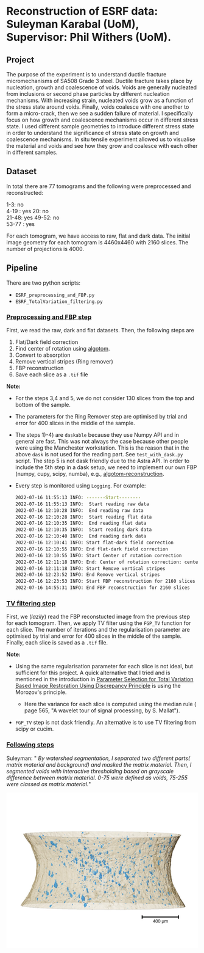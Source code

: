 
# Reconstruction of ESRF data: Suleyman Karabal (UoM), Supervisor: Phil Withers (UoM).

## Project

The purpose of the experiment is to understand ductile fracture micromechanisms of SA508 Grade 3 steel. Ductile fracture takes place by nucleation, growth and coalescence of voids. Voids are generally nucleated from inclusions or second phase particles by different nucleation mechanisms. With increasing strain, nucleated voids grow as a function of the stress state around voids. Finally, voids coalesce with one another to form a micro-crack, then we see a sudden failure of material. I specifically focus on how growth and coalescence mechanisms occur in different stress state. I used different sample geometries to introduce different stress state in order to understand the significance of stress state on growth and coalescence mechanisms. In situ tensile experiment allowed us to visualise the material and voids and see how they grow and coalesce with each other in different samples. 

## Dataset

In total there are 77 tomograms and the following were preprocessed and reconstructed:

1-3: no  
4-19 : yes 
20: no  
21-48: yes 
49-52: no  
53-77 : yes

For each tomogram, we have access to raw, flat and dark data. The initial image geometry for each tomogram is 4460x4460 with 2160 slices. The number of projections is 4000.

## Pipeline

There are two python scripts:

- `ESRF_preprocessing_and_FBP.py`
- `ESRF_TotalVariation_filtering.py`

### <u>Preprocessing and FBP step</u>

First, we read the raw, dark and flat datasets. Then, the following steps are

1) Flat/Dark field correction
2) Find center of rotation using [algotom](https://github.com/algotom/algotom).
3) Convert to absorption
4) Remove vertical stripes (Ring remover)
5) FBP reconstruction 
6) Save each slice as a `.tif` file

**Note:** 

 - For the steps 3,4 and 5, we do not consider 130 slices from the top and bottom of the sample.

 - The parameters for the Ring Remover step are optimised by trial and error for 400 slices in the middle of the sample.

 - The steps 1)-4) are `daskable` because they use Numpy API and in general are fast. This was not always the case because other people were using the Manchester workstation. This is the reason that in the above `dask` is not used for the reading part. See `test_with_dask.py` script. The step 5 is not dask friendly due to the Astra API. In order to include the 5th step in a dask setup, we need to implement our own FBP (numpy, cupy, scipy, numba), e.g., [algotom-reconstruction](https://github.com/algotom/algotom/blob/master/algotom/rec/reconstruction.py).

 - Every step is monitored using `Logging`. For example:
 
    ```bash
    2022-07-16 11:55:13 INFO: -------Start--------
    2022-07-16 11:55:13 INFO:  Start reading raw data
    2022-07-16 12:10:28 INFO:  End reading raw data
    2022-07-16 12:10:28 INFO:  Start reading flat data
    2022-07-16 12:10:35 INFO:  End reading flat data
    2022-07-16 12:10:35 INFO:  Start reading dark data
    2022-07-16 12:10:40 INFO:  End reading dark data
    2022-07-16 12:10:41 INFO: Start flat-dark field correction
    2022-07-16 12:10:55 INFO: End flat-dark field correction
    2022-07-16 12:10:55 INFO: Start Center of rotation correction
    2022-07-16 12:11:18 INFO: End: Center of rotation correction: center0 = 2234
    2022-07-16 12:11:18 INFO: Start Remove vertical stripes
    2022-07-16 12:23:52 INFO: End Remove vertical stripes
    2022-07-16 12:23:53 INFO: Start FBP reconstruction for 2160 slices
    2022-07-16 14:55:31 INFO: End FBP reconstruction for 2160 slices
    ```

### <u>TV filtering step </u>

First, we (_lazily_) read the FBP reconstucted image from the previous step for each tomogram. Then, we apply TV filter using the `FGP_TV` function for each slice. The number of iterations and the regularisation parameter are optimised by trial and error for 400 slices in the middle of the sample. Finally, each slice is saved as a `.tif` file.

**Note:** 

 - Using the same regularisation parameter for each slice is not ideal, but sufficient for this project. A quick alternative that I tried and is mentioned in the introduction in [Parameter Selection for Total Variation Based Image Restoration Using Discrepancy Principle](https://www.math.cuhk.edu.hk/~rchan/paper/youwei_parameter.pdf) is using the Morozov's principle.
    - Here the variance for each slice is computed using the median rule ( page 565, "A wavelet tour of signal processing, by S. Mallat").


 - `FGP_TV` step is not dask friendly. An alternative is to use TV filtering from scipy or cucim.

### <u> Following steps </u> 

Suleyman: " _By watershed segmentation, I separated two different parts( matrix material and background) and masked the matrix material. Then, I segmented voids with interactive thresholding based on grayscale difference between matrix material. 0-75 were defined as voids, 75-255 were classed as matrix material._"  

![alt text](segmented_volume.jpg)
 





